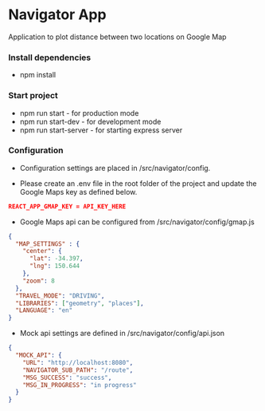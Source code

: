 # Navigator App #

Application to plot distance between two locations on Google Map

### Install dependencies ###

* npm install

### Start project ###

* npm run start - for production mode
* npm run start-dev - for development mode
* npm run start-server - for starting express server

### Configuration ###

* Configuration settings are placed in /src/navigator/config.

* Please create an .env file in the root folder of the project and update the Google Maps key as defined below.

```json
REACT_APP_GMAP_KEY = API_KEY_HERE
```

* Google Maps api can be configured from /src/navigator/config/gmap.js

```json
{
  "MAP_SETTINGS" : {
    "center": {
      "lat": -34.397, 
      "lng": 150.644
    },
    "zoom": 8
  },
  "TRAVEL_MODE": "DRIVING",
  "LIBRARIES": ["geometry", "places"],
  "LANGUAGE": "en"
}
```

* Mock api settings are defined in /src/navigator/config/api.json

```json
{
  "MOCK_API": {
    "URL": "http://localhost:8080",
    "NAVIGATOR_SUB_PATH": "/route",
    "MSG_SUCCESS": "success",
    "MSG_IN_PROGRESS": "in progress"
  }
}
```